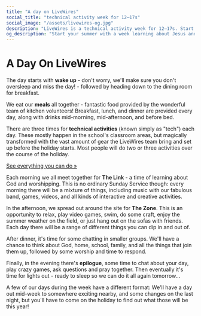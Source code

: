 ```yaml
---
title: "A day on LiveWires"
social_title: "technical activity week for 12–17s"
social_image: "/assets/livewires-og.jpg"
description: "LiveWires is a technical activity week for 12–17s. Start your summer learning about Jesus and technology."
og_description: "Start your summer with a week learning about Jesus and technology."
---
```


# A Day On LiveWires

The day starts with **wake up** - don't worry, we'll make sure you don't oversleep and miss the day! - followed by heading down to the dining room for breakfast.

We eat our **meals** all together - fantastic food provided by the wonderful team of kitchen volunteers! Breakfast, lunch, and dinner are provided every day, along with drinks mid-morning, mid-afternoon, and before bed.

There are three times for **technical activities** (known simply as "tech") each day. These mostly happen in the school's classroom areas, but magically transformed with the vast amount of gear the LiveWires team bring and set up before the holiday starts. Most people will do two or three activities over the course of the holiday.

[See everything you can do »](/tech/)

Each morning we all meet together for **The Link** - a time of learning about God and worshipping. This is no ordinary Sunday Service though: every morning there will be a mixture of things, including music with our fabulous band, games, videos, and all kinds of interactive and creative activities.

In the afternoon, we spread out around the site for **The Zone**. This is an opportunity to relax, play video games, swim, do some craft, enjoy the summer weather on the field, or just hang out on the sofas with friends. Each day there will be a range of different things you can dip in and out of.

After dinner, it's time for some chatting in smaller groups. We'll have a chance to think about God, home, school, family, and all the things that join them up, followed by some worship and time to respond.

Finally, in the evening there's **epilogue**, some time to chat about your day, play crazy games, ask questions and pray together. Then eventually it's time for lights out - ready to sleep so we can do it all again tomorrow...

A few of our days during the week have a different format: We'll have a day out mid-week to somewhere exciting nearby, and some changes on the last night, but you'll have to come on the holiday to find out what those will be this year!


